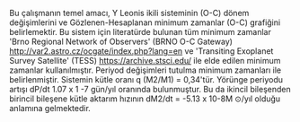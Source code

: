 Bu çalışmanın temel amacı, Y Leonis ikili sisteminin (O-C) dönem değişimlerini ve Gözlenen-Hesaplanan minimum zamanlar (O-C) grafiğini belirlemektir. Bu sistem için literatürde bulunan tüm minimum zamanlar 'Brno Regional Network of Observers' (BRNO O-C Gateway) http://var2.astro.cz/ocgate/index.php?lang=en  ve 'Transiting Exoplanet Survey Satellite' (TESS) https://archive.stsci.edu/ ile elde edilen minimum zamanlar kullanılmıştır. Periyod değişimleri tutulma minimum zamanları ile belirlenmiştir. Sistemin kütle oranı q (M2/M1) = 0,34'tür. Yörünge periyodu artışı dP/dt 1.07 x 1 -7 gün/yıl oranında bulunmuştur. Bu da ikincil bileşenden birincil bileşene kütle aktarım hızının dM2/dt = -5.13 x 10-8M ⊙/yıl olduğu anlamına gelmektedir.

